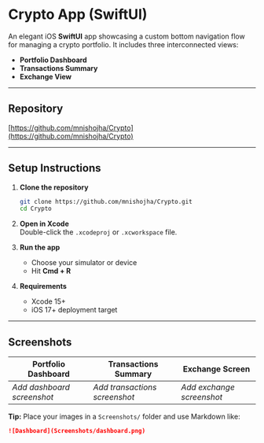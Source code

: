 
# Crypto App (SwiftUI)

An elegant iOS **SwiftUI** app showcasing a custom bottom navigation flow for managing a crypto portfolio. It includes three interconnected views:

- **Portfolio Dashboard**  
- **Transactions Summary**  
- **Exchange View**

---

##  Repository  
[https://github.com/mnishojha/Crypto](https://github.com/mnishojha/Crypto)

---

##  Setup Instructions

1. **Clone the repository**  
    ```bash
    git clone https://github.com/mnishojha/Crypto.git
    cd Crypto
    ```

2. **Open in Xcode**  
    Double-click the `.xcodeproj` or `.xcworkspace` file.

3. **Run the app**  
    - Choose your simulator or device  
    - Hit **Cmd + R**

4. **Requirements**  
   
    - Xcode 15+  
    - iOS 17+ deployment target

---

##  Screenshots

| Portfolio Dashboard | Transactions Summary | Exchange Screen |
|---------------------|----------------------|-----------------|
| *Add dashboard screenshot* | *Add transactions screenshot* | *Add exchange screenshot* |

**Tip:** Place your images in a `Screenshots/` folder and use Markdown like:

```md
![Dashboard](Screenshots/dashboard.png)

